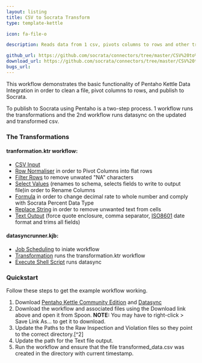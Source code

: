 ```yaml
---
layout: listing
title: CSV to Socrata Transform
type: template-kettle

icon: fa-file-o

description: Reads data from 1 csv, pivots columns to rows and other transformations then publishes to Socrata.

github_url: https://github.com/socrata/connectors/tree/master/CSV%20to%20Socrata%20Transform
download_url: https://github.com/socrata/connectors/tree/master/CSV%20to%20Socrata%20Transform
bugs_url: 
---
```


This workflow demonstrates the basic functionality of Pentaho Kettle Data Integration in order to clean a file, pivot columns to rows, and publish to Socrata.

To publish to Socrata using Pentaho is a two-step process. 1 workflow runs the transformations and the 2nd workflow runs datasync on the updated and transformed csv.

### The Transformations

#### tranformation.ktr workflow:

* [CSV Input](http://wiki.pentaho.com/display/EAI/CSV+File+Input)
* [Row Normaliser](http://wiki.pentaho.com/display/EAI/Row+Normaliser) in order to Pivot Columns into flat rows
* [Filter Rows](http://wiki.pentaho.com/display/EAI/Filter+Rows) to remove unwated "NA" characters
* [Select Values](http://wiki.pentaho.com/display/EAI/Select+Values) (renames to schema, selects fields to write to output file)in order to Rename Columns
* [Formula](http://wiki.pentaho.com/display/EAI/Formula) in order to change decimal rate to whole number and comply with Socrata Percent Data Type
* [Replace String](http://wiki.pentaho.com/display/EAI/Replace+in+String) in order to remove unwanted text from cells
* [Text Output](http://wiki.pentaho.com/display/EAI/Text+File+Output) (force quote enclosure, comma separator, [ISO8601](https://en.wikipedia.org/wiki/ISO_8601) date format and trims all fields)

#### datasyncrunner.kjb:
* [Job Scheduling](http://wiki.pentaho.com/display/EAI/Job+Executor) to iniate workflow
* [Transformation](http://wiki.pentaho.com/display/EAI/Transformation+Executor) runs the transformation.ktr workflow
* [Execute Shell Script](http://wiki.pentaho.com/display/EAI/Shell) runs datasync

### Quickstart

Follow these steps to get the example workflow working.

1. Download [Pentaho Kettle Community Edition](http://community.pentaho.com/) and [Datasync](http://socrata.github.io/datasync/)
2. Download the workflow and associated files using the Download link above and open it from Spoon. **NOTE:** You may have to right-click > Save Link As... to get it to download. 
3. Update the Paths to the Raw Inspection and Violation files so they point to the correct directory.[^2]
4. Update the path for the Text file output.
5. Run the workflow and ensure that the file transformed_data.csv was created in the directory with current timestamp.